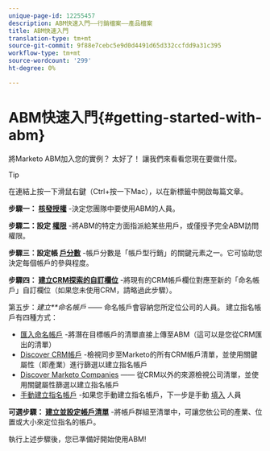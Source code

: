 ```yaml
---
unique-page-id: 12255457
description: ABM快速入門——行銷檔案——產品檔案
title: ABM快速入門
translation-type: tm+mt
source-git-commit: 9f88e7cebc5e9d0d4491d65d332ccfdd9a31c395
workflow-type: tm+mt
source-wordcount: '299'
ht-degree: 0%

---
```



# ABM快速入門{#getting-started-with-abm}

將Marketo ABM加入您的實例？ 太好了！ 讓我們來看看您現在要做什麼。

>[!TIP]
>
>在連結上按一下滑鼠右鍵（Ctrl+按一下Mac），以在新標籤中開啟每篇文章。

**步驟一： [核發授權](/help/marketo/product-docs/target-account-management/setup-tam/issue-a-license.md)** -決定您團隊中要使用ABM的人員。

**步驟二：設定 [權限](/help/marketo/product-docs/target-account-management/setup-tam/permissions.md)** -將ABM的特定方面指派給某些用戶，或僅授予完全ABM訪問權限。

**步驟三：設定帳 [戶分數](/help/marketo/product-docs/target-account-management/setup-tam/account-score.md)** -帳戶分數是「帳戶型行銷」的關鍵元素之一。它可協助您決定每個帳戶的參與程度。

**步驟四： [建立CRM探索的自訂欄位](/help/marketo/product-docs/target-account-management/setup-tam/create-a-custom-field-for-crm-discovery.md)** -將現有的CRM帳戶欄位對應至新的「命名帳戶」自訂欄位（如果您未使用CRM，請略過此步驟）。

第五步：*建立**命名帳戶* —— 命名帳戶會容納您所定位公司的人員。 建立指名帳戶有四種方式：

* [匯入命名帳戶](/help/marketo/product-docs/target-account-management/target/named-accounts/import-named-accounts.md) -將潛在目標帳戶的清單直接上傳至ABM（這可以是您從CRM匯出的清單）
* [Discover CRM帳戶](/help/marketo/product-docs/target-account-management/target/named-accounts/discover-accounts.md#discover-crm-accounts) -檢視同步至Marketo的所有CRM帳戶清單，並使用關鍵屬性（即產業）進行篩選以建立指名帳戶
* [Discover Marketo Companies](/help/marketo/product-docs/target-account-management/target/named-accounts/discover-accounts.md#discover-marketo-companies)  —— 從CRM以外的來源檢視公司清單，並使用關鍵屬性篩選以建立指名帳戶
* [手動建立指名帳戶](/help/marketo/product-docs/target-account-management/target/named-accounts/create-a-named-account.md) -如果您手動建立指名帳戶，下一步是手動 [填入](/help/marketo/product-docs/target-account-management/target/named-accounts/add-people-to-a-named-account.md) 人員

**可選步驟： [建立並設定帳戶清單](/help/marketo/product-docs/target-account-management/target/account-lists.md#create-a-new-account-list)** -將帳戶群組至清單中，可讓您依公司的產業、位置或大小來定位指名的帳戶。

執行上述步驟後，您已準備好開始使用ABM!
